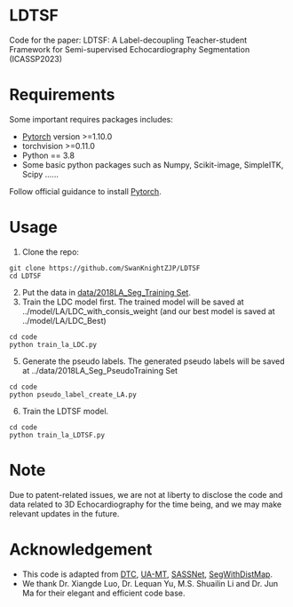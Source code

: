 # LDTSF
Code for the paper: LDTSF: A Label-decoupling Teacher-student Framework for Semi-supervised Echocardiography Segmentation (ICASSP2023)

# Requirements
Some important requires packages includes:
* [Pytorch][torch_link] version >=1.10.0
* torchvision >=0.11.0
* Python == 3.8 
* Some basic python packages such as Numpy, Scikit-image, SimpleITK, Scipy ......

Follow official guidance to install [Pytorch][torch_link].

[torch_link]:https://pytorch.org/

# Usage 
1. Clone the repo:
```
git clone https://github.com/SwanKnightZJP/LDTSF
cd LDTSF
```
2. Put the data in [data/2018LA_Seg_Training Set](https://github.com/Luoxd1996/DTC/tree/master/data/2018LA_Seg_Training%20Set).
3. Train the LDC model first. The trained model will be saved at ../model/LA/LDC_with_consis_weight (and our best model is saved at ../model/LA/LDC_Best)
```
cd code
python train_la_LDC.py
```
5. Generate the pseudo labels. The generated pseudo labels will be saved at ../data/2018LA_Seg_PseudoTraining Set
```
cd code
python pseudo_label_create_LA.py
```
6. Train the LDTSF model.
```
cd code
python train_la_LDTSF.py
```

# Note 
Due to patent-related issues, we are not at liberty to disclose the code and data related to 3D Echocardiography for the time being, and we may make relevant updates in the future.


# Acknowledgement 
* This code is adapted from [DTC](https://github.com/HiLab-git/DTC), [UA-MT](https://github.com/yulequan/UA-MT), [SASSNet](https://github.com/kleinzcy/SASSnet), [SegWithDistMap](https://github.com/JunMa11/SegWithDistMap). 
* We thank Dr. Xiangde Luo, Dr. Lequan Yu, M.S. Shuailin Li and Dr. Jun Ma for their elegant and efficient code base.


